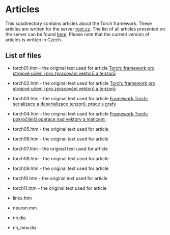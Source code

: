 # Articles

This subdirectory contains articles about the Torch framework. These articles are written for the server [root.cz](http://www.root.cz). The list of all articles presented on the server can be found [here](https://www.root.cz/serialy/torch-framework-pro-strojove-uceni/). Please note that the current version of articles is written in Czech.

## List of files

* torch01.htm - the original text used for article [Torch: framework pro strojové učení i pro zpracování vektorů a tenzorů](https://www.root.cz/clanky/torch-framework-pro-strojove-uceni-i-pro-zpracovani-vektoru-a-tenzoru/)

* torch02.htm - the original text used for article [Torch: framework pro strojové učení i pro zpracování vektorů a tenzorů](https://www.root.cz/clanky/torch-framework-pro-strojove-uceni-i-pro-zpracovani-vektoru-a-tenzoru-1/)

* torch03.htm - the original text used for article [Framework Torch: serializace a deserializace tenzorů, práce s grafy](https://www.root.cz/clanky/framework-torch-serializace-a-deserializace-tenzoru-prace-s-grafy/)

* torch04.htm - the original text used for article [Framework Torch: pokročilejší operace nad vektory a maticemi](https://www.root.cz/clanky/framework-torch-pokrocilejsi-operace-nad-vektory-a-maticemi/)

* torch05.htm - the original text used for article []()

* torch06.htm - the original text used for article []()

* torch07.htm - the original text used for article []()

* torch08.htm - the original text used for article []()

* torch09.htm - the original text used for article []()

* torch10.htm - the original text used for article []()

* torch11.htm - the original text used for article []()

* links.htm

* neuron.mm

* nn.dia

* nn_new.dia


